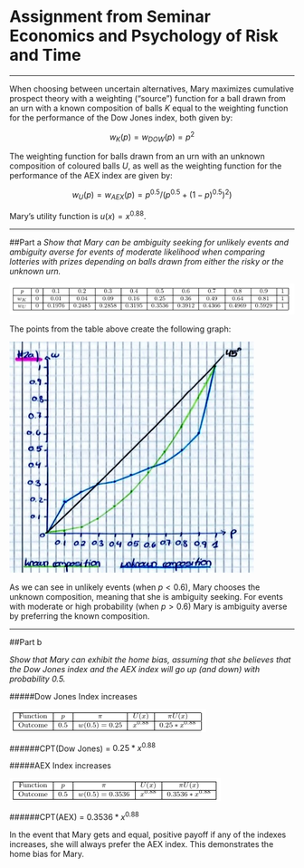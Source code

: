 Assignment from Seminar Economics and Psychology of Risk and Time
========

----------------

When choosing between uncertain alternatives, Mary maximizes cumulative prospect theory with a weighting (“source”) function for a ball drawn from an urn with a known composition of balls $K$ equal to the weighting function for the performance of the Dow Jones index, both given by: 

$$w_K(p) = w_{DOW}(p) = p^2$$

The weighting function for balls drawn from an urn with an unknown composition of coloured balls $U$, as well as the weighting function for the performance of the AEX index are given by: 

$$w_U(p) = w_{AEX}(p) = p^{0.5}/(p^{0.5}+(1-p)^{0.5})^2)$$ 

Mary’s utility function is $u(x) = x^{0.88}$.

--------------------------

##Part a
*Show that Mary can be ambiguity seeking for unlikely events and ambiguity averse for events of moderate likelihood when comparing lotteries with prizes depending on balls drawn from either the risky or the unknown urn.*

![Table 1](image1.png)

The points from the table above create the following graph:

![Graph](image.jpg)


As we can see in unlikely events (when $p<0.6$), Mary chooses the unknown composition, meaning that she is ambiguity seeking. For events with moderate or high probability (when $p>0.6$) Mary is ambiguity averse by preferring the known composition.
 
----------------------

##Part b 

*Show that Mary can exhibit the home bias, assuming that she believes that the Dow Jones index and the AEX index will go up (and down) with probability 0.5.*

#####Dow Jones Index increases

![](image2.png)
	

######CPT(Dow Jones) = $0.25*x^{0.88}$

#####AEX Index increases

![](image3.png)

######CPT(AEX) = $0.3536*x^{0.88}$

In the event that Mary gets and equal, positive payoff if any of the indexes increases, she will always prefer the AEX index. This demonstrates the home bias for Mary.


